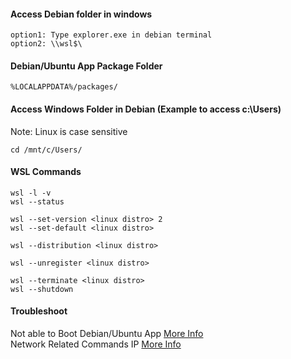 #### Access Debian folder in windows
```
option1: Type explorer.exe in debian terminal
option2: \\wsl$\
```

#### Debian/Ubuntu App Package Folder
```
%LOCALAPPDATA%/packages/
```

#### Access Windows Folder in Debian (Example to access c:\Users)
Note: Linux is case sensitive
```
cd /mnt/c/Users/
```

#### WSL Commands 
```
wsl -l -v
wsl --status

wsl --set-version <linux distro> 2
wsl --set-default <linux distro>

wsl --distribution <linux distro>

wsl --unregister <linux distro>

wsl --terminate <linux distro>
wsl --shutdown
```
#### Troubleshoot 
Not able to Boot Debian/Ubuntu App [More Info](https://utf9k.net/blog/wsl2-vhd-issue/)
\
Network Related Commands IP [More Info](https://raw.githubusercontent.com/anandnandagiri/MyPOC/master/ReadMe/LinuxCommands.md)
